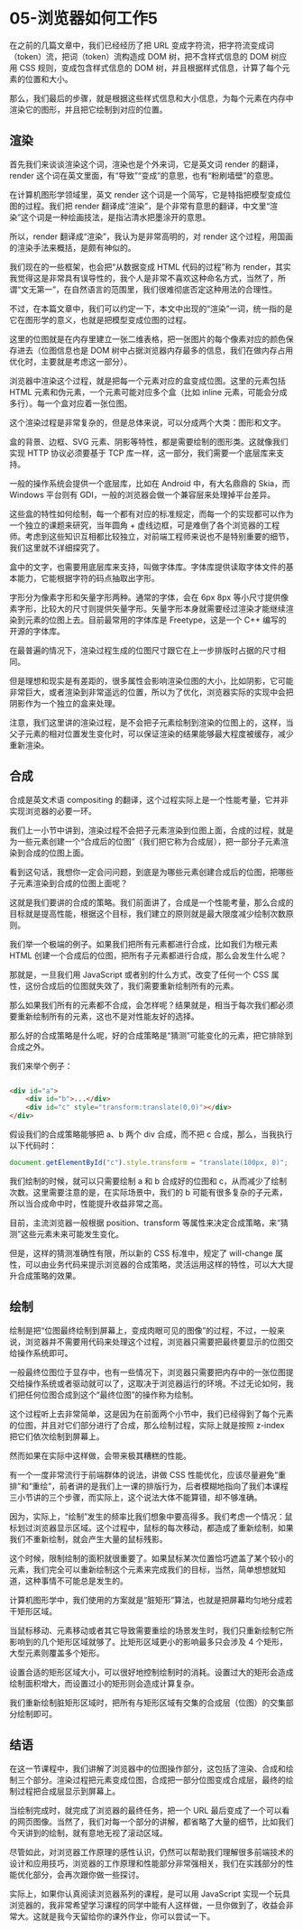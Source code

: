 # 05-浏览器如何工作5

在之前的几篇文章中，我们已经经历了把 URL 变成字符流，把字符流变成词（token）流，把词（token）流构造成 DOM 树，把不含样式信息的 DOM 树应用 CSS 规则，变成包含样式信息的 DOM 树，并且根据样式信息，计算了每个元素的位置和大小。

那么，我们最后的步骤，就是根据这些样式信息和大小信息，为每个元素在内存中渲染它的图形，并且把它绘制到对应的位置。

## 渲染

首先我们来谈谈渲染这个词，渲染也是个外来词，它是英文词 render 的翻译，render 这个词在英文里面，有“导致”“变成”的意思，也有“粉刷墙壁”的意思。

在计算机图形学领域里，英文 render 这个词是一个简写，它是特指把模型变成位图的过程。我们把 render 翻译成“渲染”，是个非常有意思的翻译，中文里“渲染”这个词是一种绘画技法，是指沾清水把墨涂开的意思。

所以，render 翻译成“渲染”，我认为是非常高明的，对 render 这个过程，用国画的渲染手法来概括，是颇有神似的。

我们现在的一些框架，也会把“从数据变成 HTML 代码的过程”称为 render，其实我觉得这是非常具有误导性的，我个人是非常不喜欢这种命名方式，当然了，所谓“文无第一”，在自然语言的范围里，我们很难彻底否定这种用法的合理性。

不过，在本篇文章中，我们可以约定一下，本文中出现的“渲染”一词，统一指的是它在图形学的意义，也就是把模型变成位图的过程。

这里的位图就是在内存里建立一张二维表格，把一张图片的每个像素对应的颜色保存进去（位图信息也是 DOM 树中占据浏览器内存最多的信息，我们在做内存占用优化时，主要就是考虑这一部分）。

浏览器中渲染这个过程，就是把每一个元素对应的盒变成位图。这里的元素包括 HTML 元素和伪元素，一个元素可能对应多个盒（比如 inline 元素，可能会分成多行）。每一个盒对应着一张位图。

这个渲染过程是非常复杂的，但是总体来说，可以分成两个大类：图形和文字。

盒的背景、边框、SVG 元素、阴影等特性，都是需要绘制的图形类。这就像我们实现 HTTP 协议必须要基于 TCP 库一样，这一部分，我们需要一个底层库来支持。

一般的操作系统会提供一个底层库，比如在 Android 中，有大名鼎鼎的 Skia，而 Windows 平台则有 GDI，一般的浏览器会做一个兼容层来处理掉平台差异。

这些盒的特性如何绘制，每一个都有对应的标准规定，而每一个的实现都可以作为一个独立的课题来研究，当年圆角 + 虚线边框，可是难倒了各个浏览器的工程师。考虑到这些知识互相都比较独立，对前端工程师来说也不是特别重要的细节，我们这里就不详细探究了。

盒中的文字，也需要用底层库来支持，叫做字体库。字体库提供读取字体文件的基本能力，它能根据字符的码点抽取出字形。

字形分为像素字形和矢量字形两种。通常的字体，会在 6px 8px 等小尺寸提供像素字形，比较大的尺寸则提供矢量字形。矢量字形本身就需要经过渲染才能继续渲染到元素的位图上去。目前最常用的字体库是 Freetype，这是一个 C++ 编写的开源的字体库。

在最普遍的情况下，渲染过程生成的位图尺寸跟它在上一步排版时占据的尺寸相同。

但是理想和现实是有差距的，很多属性会影响渲染位图的大小，比如阴影，它可能非常巨大，或者渲染到非常遥远的位置，所以为了优化，浏览器实际的实现中会把阴影作为一个独立的盒来处理。

注意，我们这里讲的渲染过程，是不会把子元素绘制到渲染的位图上的，这样，当父子元素的相对位置发生变化时，可以保证渲染的结果能够最大程度被缓存，减少重新渲染。

## 合成

合成是英文术语 compositing 的翻译，这个过程实际上是一个性能考量，它并非实现浏览器的必要一环。

我们上一小节中讲到，渲染过程不会把子元素渲染到位图上面，合成的过程，就是为一些元素创建一个“合成后的位图”（我们把它称为合成层），把一部分子元素渲染到合成的位图上面。

看到这句话，我想你一定会问问题，到底是为哪些元素创建合成后的位图，把哪些子元素渲染到合成的位图上面呢？

这就是我们要讲的合成的策略。我们前面讲了，合成是一个性能考量，那么合成的目标就是提高性能，根据这个目标，我们建立的原则就是最大限度减少绘制次数原则。

我们举一个极端的例子。如果我们把所有元素都进行合成，比如我们为根元素 HTML 创建一个合成后的位图，把所有子元素都进行合成，那么会发生什么呢？

那就是，一旦我们用 JavaScript 或者别的什么方式，改变了任何一个 CSS 属性，这份合成后的位图就失效了，我们需要重新绘制所有的元素。

那么如果我们所有的元素都不合成，会怎样呢？结果就是，相当于每次我们都必须要重新绘制所有的元素，这也不是对性能友好的选择。

那么好的合成策略是什么呢，好的合成策略是“猜测”可能变化的元素，把它排除到合成之外。

我们来举个例子：

```html

<div id="a">
    <div id="b">...</div>
    <div id="c" style="transform:translate(0,0)"></div>
</div>
```

假设我们的合成策略能够把 a、b 两个 div 合成，而不把 c 合成，那么，当我执行以下代码时：

```js
document.getElementById("c").style.transform = "translate(100px, 0)";
```

我们绘制的时候，就可以只需要绘制 a 和 b 合成好的位图和 c，从而减少了绘制次数。这里需要注意的是，在实际场景中，我们的 b 可能有很多复杂的子元素，所以当合成命中时，性能提升收益非常之高。

目前，主流浏览器一般根据 position、transform 等属性来决定合成策略，来“猜测”这些元素未来可能发生变化。

但是，这样的猜测准确性有限，所以新的 CSS 标准中，规定了 will-change 属性，可以由业务代码来提示浏览器的合成策略，灵活运用这样的特性，可以大大提升合成策略的效果。

## 绘制

绘制是把“位图最终绘制到屏幕上，变成肉眼可见的图像”的过程，不过，一般来说，浏览器并不需要用代码来处理这个过程，浏览器只需要把最终要显示的位图交给操作系统即可。

一般最终位图位于显存中，也有一些情况下，浏览器只需要把内存中的一张位图提交给操作系统或者驱动就可以了，这取决于浏览器运行的环境。不过无论如何，我们把任何位图合成到这个“最终位图”的操作称为绘制。

这个过程听上去非常简单，这是因为在前面两个小节中，我们已经得到了每个元素的位图，并且对它们部分进行了合成，那么绘制过程，实际上就是按照 z-index 把它们依次绘制到屏幕上。

然而如果在实际中这样做，会带来极其糟糕的性能。

有一个一度非常流行于前端群体的说法，讲做 CSS 性能优化，应该尽量避免“重排”和“重绘”，前者讲的是我们上一课的排版行为，后者模糊地指向了我们本课程三小节讲的三个步骤，而实际上，这个说法大体不能算错，却不够准确。

因为，实际上，“绘制”发生的频率比我们想象中要高得多。我们考虑一个情况：鼠标划过浏览器显示区域。这个过程中，鼠标的每次移动，都造成了重新绘制，如果我们不重新绘制，就会产生大量的鼠标残影。

这个时候，限制绘制的面积就很重要了。如果鼠标某次位置恰巧遮盖了某个较小的元素，我们完全可以重新绘制这个元素来完成我们的目标，当然，简单想想就知道，这种事情不可能总是发生的。

计算机图形学中，我们使用的方案就是“脏矩形”算法，也就是把屏幕均匀地分成若干矩形区域。

当鼠标移动、元素移动或者其它导致需要重绘的场景发生时，我们只重新绘制它所影响到的几个矩形区域就够了。比矩形区域更小的影响最多只会涉及 4 个矩形，大型元素则覆盖多个矩形。

设置合适的矩形区域大小，可以很好地控制绘制时的消耗。设置过大的矩形会造成绘制面积增大，而设置过小的矩形则会造成计算复杂。

我们重新绘制脏矩形区域时，把所有与矩形区域有交集的合成层（位图）的交集部分绘制即可。

## 结语

在这一节课程中，我们讲解了浏览器中的位图操作部分，这包括了渲染、合成和绘制三个部分。渲染过程把元素变成位图，合成把一部分位图变成合成层，最终的绘制过程把合成层显示到屏幕上。

当绘制完成时，就完成了浏览器的最终任务，把一个 URL 最后变成了一个可以看的网页图像。当然了，我们对每一个部分的讲解，都省略了大量的细节，比如我们今天讲到的绘制，就有意地无视了滚动区域。

尽管如此，对浏览器工作原理的感性认识，仍然可以帮助我们理解很多前端技术的设计和应用技巧，浏览器的工作原理和性能部分非常强相关，我们在实践部分的性能优化部分，会再次跟你做一些探讨。

实际上，如果你认真阅读浏览器系列的课程，是可以用 JavaScript 实现一个玩具浏览器的，我非常希望学习课程的同学中能有人这样做，一旦你做到了，收益会非常大。这就是我今天留给你的课外作业，你可以尝试一下。